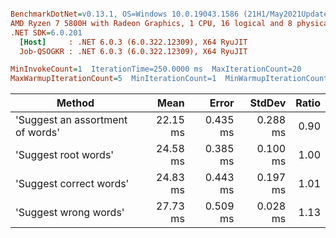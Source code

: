 ``` ini

BenchmarkDotNet=v0.13.1, OS=Windows 10.0.19043.1586 (21H1/May2021Update)
AMD Ryzen 7 5800H with Radeon Graphics, 1 CPU, 16 logical and 8 physical cores
.NET SDK=6.0.201
  [Host]     : .NET 6.0.3 (6.0.322.12309), X64 RyuJIT
  Job-QSOGKR : .NET 6.0.3 (6.0.322.12309), X64 RyuJIT

MinInvokeCount=1  IterationTime=250.0000 ms  MaxIterationCount=20  
MaxWarmupIterationCount=5  MinIterationCount=1  MinWarmupIterationCount=1  

```
|                           Method |     Mean |    Error |   StdDev | Ratio |
|--------------------------------- |---------:|---------:|---------:|------:|
| &#39;Suggest an assortment of words&#39; | 22.15 ms | 0.435 ms | 0.288 ms |  0.90 |
|             &#39;Suggest root words&#39; | 24.58 ms | 0.385 ms | 0.100 ms |  1.00 |
|          &#39;Suggest correct words&#39; | 24.83 ms | 0.443 ms | 0.197 ms |  1.01 |
|            &#39;Suggest wrong words&#39; | 27.73 ms | 0.509 ms | 0.028 ms |  1.13 |
